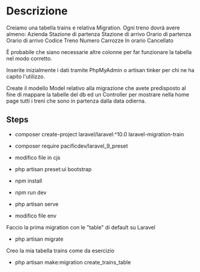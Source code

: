 # Descrizione
Creiamo una tabella trains e relativa Migration.
Ogni treno dovrà avere almeno:
Azienda
Stazione di partenza
Stazione di arrivo
Orario di partenza
Orario di arrivo
Codice Treno
Numero Carrozze
In orario
Cancellato

È probabile che siano necessarie altre colonne per far funzionare la tabella nel modo corretto.

Inserite inizialmente i dati tramite PhpMyAdmin o artisan tinker per chi ne ha capito l'utilizzo.

Create il modello Model relativo alla migrazione che avete predisposto al fine di mappare la tabelle del db ed un Controller per mostrare nella home page tutti i treni che sono in partenza dalla data odierna.

## Steps
- composer create-project laravel/laravel:^10.0 laravel-migration-train
- composer require pacificdev/laravel_9_preset
- modifico file in cjs
- php artisan preset:ui bootstrap
- npm install
- npm run dev
- php artisan serve

- modifico file env

Faccio la prima migration con le "table" di default su Laravel
- php artisan migrate

Creo la mia tabella trains come da esercizio
- php artisan make:migration create_trains_table